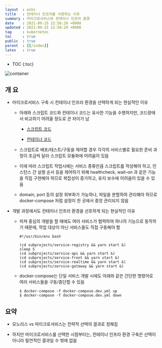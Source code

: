 ```yaml
---
layout  : wiki
title   : 컨테이너 인프라를 사용하는 이유
summary : 마이크로서비스와 컨테이너 인프라 환경
date    : 2021-09-25 22:56:28 +0900
updated : 2021-09-25 22:56:29 +0900
tag     : kubernetes
toc     : true
public  : true
parent  : [[/index]]
latex   : true
---
```

* TOC
{:toc}

![container](https://user-images.githubusercontent.com/65143458/135781737-1656d3e5-67c5-47c7-b915-5f5c4a29d759.png)

## 개 요

* 마이크로서비스 구축 시 컨테이너 인프라 환경을 선택하게 되는 현실적인 이유
    
    * 아래와 스크립트 코드와 컨테이너 코드는 유사한 기능을 수행하지만, 코드량에서 비교하기 어려울 정도로 큰 차이가 남

        * [스크립트 코드](https://github.com/yoonsung0711/automated_ci_cd/tree/main/subprojects) 

        * [컨테이너 코드](https://github.com/yoonsung0711/automated_ci_cd/blob/main/docker-compose.yml)


    * 스크립트로 배포/테스트/구동을 제어할 경우 각각의 서비스별로 필요한 준비 과정이 조금씩 달라 스크립트 모듈화에 어려움이 있음

    * 이에 따라 스크립트 작업시에는 서비스 종류만큼 스크립트를 작성해야 하고, 인스턴스 간 실행 순서 등을 제어하기 위해 healthcheck, wait-on 과 같은 기능을 직접 구현해야 하므로 복잡성이 증가하고, 유지 보수에 어려움이 있을 수 있음

    * domain, port 등의 설정 외부화가 가능하나, 파일을 분할하여 관리해야 하므로 docker-compose 처럼 설정이 한 곳에서 중앙 관리되지 않음 


* 개발 과정에서도 컨테이너 인프라 환경을 선호하게 되는 현실적인 이유

    * 피쳐 중심의 개발을 할 때에도 여러 서비스가 협력하여 하나의 기능으로 동작하기 때문에, 작업 대상이 아닌 서비스들도 직접 구동해야 함

        ```shell
        #!/usr/bin/env bash

        (cd subprojects/service-registry && yarn start &)
        sleep 5
        (cd subprojects/service-api && yarn start &)
        (cd subprojects/service-front && yarn start &)
        (cd subprojects/service-realtime && yarn start &)
        (cd subprojects/service-gateway && yarn start &)
        ```

    * docker-compose는 단일 서비스 개발 시에도 아래와 같은 간단한 명령어로 여러 서비스들을 구동/중단할 수 있음

        ```shell
        $ docker-compose -f docker-compose.dev.yml up
        $ docker-compose -f docker-compose.dev.yml down
        ```

## 요약

* 모노리스 vs 마이크로서비스는 전략적 선택의 결과로 정해짐

* 하지만 마이크로서비스를 선택한 시점부터는, 컨테이너 인프라 환경 구축은 선택이 아니라 필연적인 결과일 수 밖에 없음

